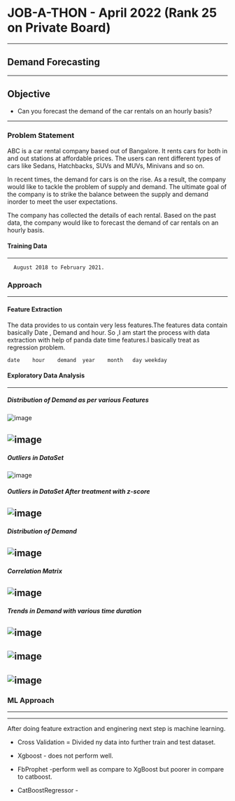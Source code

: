 # JOB-A-THON - April 2022 (Rank 25 on Private Board)
----------------------------------------------------------

## Demand Forecasting
-------------------------------------------
## Objective 
 - Can you forecast the demand of the car rentals on an hourly basis?
 ---------------------------------------------------------------------------
### Problem Statement
   ABC is a car rental company based out of Bangalore. It rents cars for both in and out stations at affordable prices. The users can rent different types of cars like Sedans, Hatchbacks, SUVs and MUVs, Minivans and so on.

  In recent times, the demand for cars is on the rise. As a result, the company would like to tackle the problem of supply and demand. The ultimate goal of the company is to strike the balance between the supply and demand inorder to meet the user expectations.

  The company has collected the details of each rental. Based on the past data, the company would like to forecast the demand of car rentals on an hourly basis. 
  
  #### Training Data
  -------------------------------------------
      August 2018 to February 2021.
      
  ### Approach
  ------------------------------------------------------------------
  
  #### Feature Extraction
  The data provides to us contain very less features.The features data contain basically Date , Demand and hour.
  So ,I am start the process with data extraction with help of panda date time features.I basically treat as regression problem.
  
  	date	hour	demand	year	month	day	weekday
  
  #### Exploratory Data Analysis
  
  ----------------------------------------------------------------------------
   ##### Distribution of Demand as per various Features   
  ![image](https://user-images.githubusercontent.com/95187592/165131962-de01b308-4e7c-4d40-85ab-f8144e5dd8bc.png)
  
  ![image](https://user-images.githubusercontent.com/95187592/165132046-dd86e402-0301-4ba6-89ec-298fd5bbfb8b.png)
  -------------------------------------------------------------
  
  ##### Outliers in DataSet
  ![image](https://user-images.githubusercontent.com/95187592/165132102-34f65e01-6bca-409f-a2de-b6db3ab2f84f.png)
  
  ##### Outliers in DataSet After treatment with z-score
  ![image](https://user-images.githubusercontent.com/95187592/165132141-970109ff-9745-4bfe-b654-e56914b31c24.png)
  ----------------------------------------------------------------
  ##### Distribution of Demand 
  ![image](https://user-images.githubusercontent.com/95187592/165132181-4697244b-dda6-4d5f-a0c7-a8f293f8e0c9.png)
  -------------------------------------------------------------------
  ##### Correlation Matrix
  
  ![image](https://user-images.githubusercontent.com/95187592/165132205-9356ddf3-65c7-4ab2-8609-eac00ee03a25.png)
  ---------------------------------------------------------------------------------
  
  ##### Trends in Demand with various time duration
  ![image](https://user-images.githubusercontent.com/95187592/165132228-4cdca03d-7320-4766-b828-c602cb8eee6f.png)
  ---------------------------------------------------------
  
  ![image](https://user-images.githubusercontent.com/95187592/165132254-e179667e-a1c3-40f4-98ef-5070ba81f1ba.png)
  ------------------------------------------------------------------------------------
  
  ![image](https://user-images.githubusercontent.com/95187592/165132281-abc1fc6c-1fe9-4627-9429-058ef2f8c545.png)
  --------------------------------------------------------------


### ML Approach
----------------------------------------
-----------------------------------------------

After doing feature extraction and enginering next step is machine learning.

- Cross Validation = Divided ny data into further train and test dataset.

-  Xgboost - does not perform well.
-  FbProphet -perform well as compare to XgBoost but poorer in compare to catboost.
-  CatBoostRegressor -



